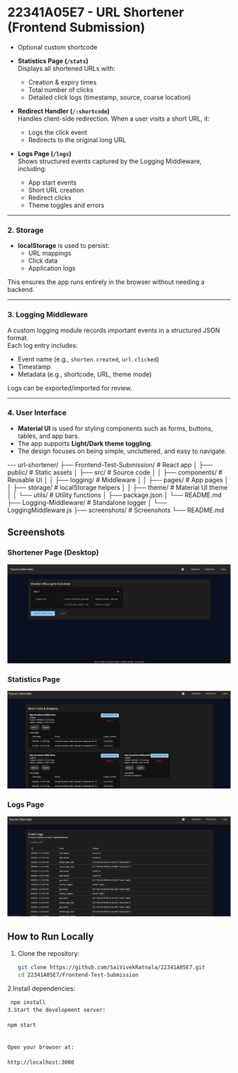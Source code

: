 # 22341A05E7 - URL Shortener (Frontend Submission)
  - Optional custom shortcode

- **Statistics Page (`/stats`)**  
  Displays all shortened URLs with:
  - Creation & expiry times
  - Total number of clicks
  - Detailed click logs (timestamp, source, coarse location)

- **Redirect Handler (`/:shortcode`)**  
  Handles client-side redirection. When a user visits a short URL, it:
  - Logs the click event
  - Redirects to the original long URL

- **Logs Page (`/logs`)**  
  Shows structured events captured by the Logging Middleware, including:
  - App start events
  - Short URL creation
  - Redirect clicks
  - Theme toggles and errors

---

### 2. Storage
- **localStorage** is used to persist:
  - URL mappings
  - Click data
  - Application logs

This ensures the app runs entirely in the browser without needing a backend.

---

### 3. Logging Middleware
A custom logging module records important events in a structured JSON format.  
Each log entry includes:
- Event name (e.g., `shorten.created`, `url.clicked`)
- Timestamp
- Metadata (e.g., shortcode, URL, theme mode)

Logs can be exported/imported for review.

---

### 4. User Interface
- **Material UI** is used for styling components such as forms, buttons, tables, and app bars.
- The app supports **Light/Dark theme toggling**.
- The design focuses on being simple, uncluttered, and easy to navigate.

--- url-shortener/
├── Frontend-Test-Submission/ # React app
│ ├── public/ # Static assets
│ ├── src/ # Source code
│ │ ├── components/ # Reusable UI
│ │ ├── logging/ # Middleware
│ │ ├── pages/ # App pages
│ │ ├── storage/ # localStorage helpers
│ │ ├── theme/ # Material UI theme
│ │ └── utils/ # Utility functions
│ ├── package.json
│ └── README.md
├── Logging-Middleware/ # Standalone logger
│ └── LoggingMiddleware.js
├── screenshots/ # Screenshots
└── README.md 
## Screenshots

### Shortener Page (Desktop)
![Shortener Page Desktop](./Screenshot%202025-09-09%20121027.png)

### Statistics Page
![Statistics Page](./Screenshot%202025-09-09%20121036.png)

### Logs Page
![Logs Page](./Screenshot%202025-09-09%20121047.png)

## How to Run Locally

1. Clone the repository:
   ```bash
   git clone https://github.com/SaiVivekRatnala/22341A05E7.git
   cd 22341A05E7/Frontend-Test-Submission
2.Install dependencies:
   ```bash
    npm install
3.Start the development server:

npm start


Open your browser at:

http://localhost:3000

